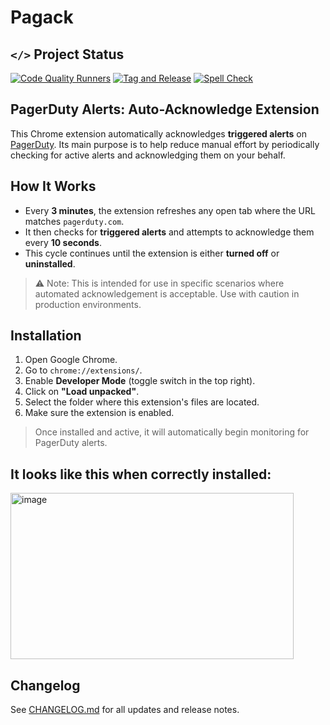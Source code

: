 # Pagack

## `</>` Project Status

[![Code Quality Runners](https://img.shields.io/github/actions/workflow/status/kashan-1/pagack/code-quality.yml?branch=main&style=flat-square&label=Code%20Quality)](https://github.com/kashan-1/pagack/actions/workflows/code-quality.yml) [![Tag and Release](https://img.shields.io/github/actions/workflow/status/kashan-1/pagack/tags-check-and-release.yml?branch=main&style=flat-square&label=Tag%20and%20Release)](https://github.com/kashan-1/pagack/actions/workflows/tags-check-and-release.yml) [![Spell Check](https://img.shields.io/github/actions/workflow/status/kashan-1/pagack/spell-check.yml?branch=main&style=flat-square&label=Spell%20Check)](https://github.com/kashan-1/pagack/actions/workflows/spell-check.yml)

## PagerDuty Alerts: Auto-Acknowledge Extension

This Chrome extension automatically acknowledges **triggered alerts** on [PagerDuty](https://www.pagerduty.com). Its main purpose is to help reduce manual effort by periodically checking for active alerts and acknowledging them on your behalf.

## How It Works

- Every **3 minutes**, the extension refreshes any open tab where the URL matches `pagerduty.com`.
- It then checks for **triggered alerts** and attempts to acknowledge them every **10 seconds**.
- This cycle continues until the extension is either **turned off** or **uninstalled**.

> ⚠️ Note: This is intended for use in specific scenarios where automated acknowledgement is acceptable. Use with caution in production environments.

## Installation

1. Open Google Chrome.
2. Go to `chrome://extensions/`.
3. Enable **Developer Mode** (toggle switch in the top right).
4. Click on **"Load unpacked"**.
5. Select the folder where this extension's files are located.
6. Make sure the extension is enabled.

> Once installed and active, it will automatically begin monitoring for PagerDuty alerts.

## It looks like this when correctly installed:

<img width="453" height="266" alt="image" src="https://github.com/user-attachments/assets/b159764d-732d-4a4f-8b4b-4c0e474b8d91" />


## Changelog
See [CHANGELOG.md](CHANGELOG.md) for all updates and release notes.
